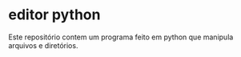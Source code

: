 # editor python
 Este repositório contem um programa feito em python que manipula arquivos e diretórios.
